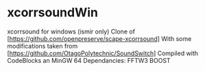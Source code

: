 # xcorrsoundWin
xcorrsound for windows (ismir only)
Clone of [https://github.com/openpreserve/scape-xcorrsound]
With some modifications taken from [https://github.com/OtagoPolytechnic/SoundSwitch]
Compiled with CodeBlocks an MinGW 64
Dependancies:
FFTW3 
BOOST
